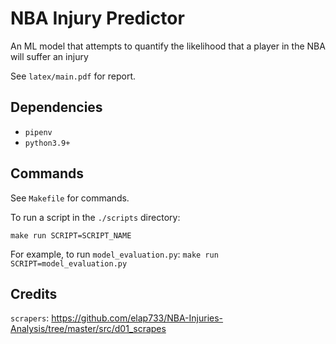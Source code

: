 # NBA Injury Predictor

An ML model that attempts to quantify the likelihood that a player in the NBA will suffer an injury

See `latex/main.pdf` for report.

## Dependencies

- `pipenv`
- `python3.9+`

## Commands

See `Makefile` for commands.

To run a script in the `./scripts` directory:

`make run SCRIPT=SCRIPT_NAME`

For example, to run `model_evaluation.py`: `make run SCRIPT=model_evaluation.py`

## Credits

`scrapers`: https://github.com/elap733/NBA-Injuries-Analysis/tree/master/src/d01_scrapes

